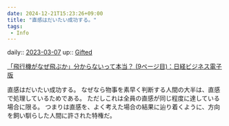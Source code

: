 ```yaml
---
date: 2024-12-21T15:23:26+09:00
title: "直感はだいたい成功する。"
tags:
 - Info
---
```


daily:: [2023-03-07](/Daily_Note/2023-03-07.md)
up:: [Gifted](Bar/Novel/Topics/Gifted.md)

[「飛行機がなぜ飛ぶか」分からないって本当？ (9ページ目)：日経ビジネス電子版](https://business.nikkei.com/atcl/seminar/19/00059/061400036/?P=9)

直感はだいたい成功する。
なぜなら物事を素早く判断する人間の大半は、直感で処理しているためである。
ただしこれは全員の直感が同じ程度に達している場合に限る。
つまりは直感を、よく考えた場合の結果に辿り着くように、方向を飼い馴らした人間に許された特権だ。


